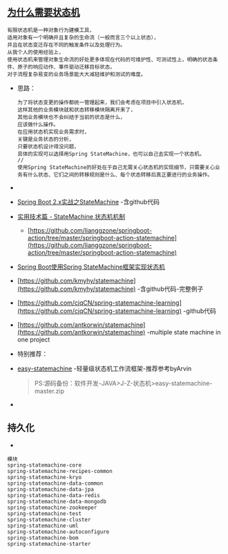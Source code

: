 ## [为什么需要状态机](https://segmentfault.com/a/1190000009906317)
```
有限状态机是一种对象行为建模工具，
适用对象有一个明确并且复杂的生命流（一般而言三个以上状态），
并且在状态变迁存在不同的触发条件以及处理行为。
从我个人的使用经验上，
使用状态机来管理对象生命流的好处更多体现在代码的可维护性、可测试性上，明确的状态条件、原子的响应动作、事件驱动迁移目标状态，
对于流程复杂易变的业务场景能大大减轻维护和测试的难度。
```

- 思路：
    ```
    为了将状态变更的操作都统一管理起来，我们会考虑在项目中引入状态机，
    这样其他的业务模块就和状态转移模块隔离开来了，
    其他业务模块也不会纠结于当前的状态是什么，
    应该做什么操作。
    在应用状态机实现业务需求时，
    关键是业务状态的分析，
    只要状态机设计得没问题，
    具体的实现可以选择用Spring StateMachine，也可以自己去实现一个状态机。
    //
    使用Spring StateMachine的好处在于自己无需关心状态机的实现细节，只需要关心业务有什么状态、它们之间的转移规则是什么、每个状态转移后真正要进行的业务操作。
    ```
- []()
- [Spring Boot 2.x实战之StateMachine](https://www.cnblogs.com/javaadu/p/11832581.html) -含github代码
- [实用技术篇 - StateMachine 状态机机制](https://www.cnblogs.com/powerwu/articles/10559105.html)
    - [https://github.com/lianggzone/springboot-action/tree/master/springboot-action-statemachine](https://github.com/lianggzone/springboot-action/tree/master/springboot-action-statemachine)
- [Spring Boot使用Spring StateMachine框架实现状态机](https://blog.csdn.net/chengqiuming/article/details/83713446)
- [https://github.com/kmyhy/statemachine](https://github.com/kmyhy/statemachine) -含github代码-完整例子
- [https://github.com/cjqCN/spring-statemachine-learning](https://github.com/cjqCN/spring-statemachine-learning) -github代码
- [https://github.com/antkorwin/statemachine](https://github.com/antkorwin/statemachine) -multiple state machine in one project

- 特别推荐：
- [easy-statemachine](https://github.com/ycj007/easy-statemachine) -轻量级状态机工作流框架-推荐参考byArvin
    > PS:源码备份：软件开发-JAVA>J-Z-状态机>easy-statemachine-master.zip
- []()

## 持久化
- []()
```
模块
spring-statemachine-core
spring-statemachine-recipes-common
spring-statemachine-kryo
spring-statemachine-data-common
spring-statemachine-data-jpa
spring-statemachine-data-redis
spring-statemachine-data-mongodb
spring-statemachine-zookeeper
spring-statemachine-test
spring-statemachine-cluster
spring-statemachine-uml
spring-statemachine-autoconfigure
spring-statemachine-bom
spring-statemachine-starter
```
